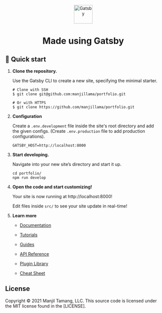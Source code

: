 <p align="center">
  <a href="https://www.gatsbyjs.com/?utm_source=starter&utm_medium=readme&utm_campaign=minimal-starter">
    <img alt="Gatsby" src="https://www.gatsbyjs.com/Gatsby-Monogram.svg" width="60" />
  </a>
</p>
<h1 align="center">
  Made using Gatsby
</h1>

## 🚀 Quick start

1.  **Clone the repository.**

    Use the Gatsby CLI to create a new site, specifying the minimal starter.

    ```shell
    # Clone with SSH
    $ git clone git@github.com:manjillama/portfolio.git

    # Or with HTTPS
    $ git clone https://github.com/manjillama/portfolio.git
    ```

2.  **Configuration**

    Create a `.env.development` file inside the site's root directory and add the given configs. (Create `.env.production` file to add production configurations).

    ```shell
    GATSBY_HOST=http://localhost:8000
    ```

3.  **Start developing.**

    Navigate into your new site’s directory and start it up.

    ```shell
    cd portfolio/
    npm run develop
    ```

4.  **Open the code and start customizing!**

    Your site is now running at http://localhost:8000!

    Edit files inside `src/` to see your site update in real-time!

5.  **Learn more**

    - [Documentation](https://www.gatsbyjs.com/docs/?utm_source=starter&utm_medium=readme&utm_campaign=minimal-starter)

    - [Tutorials](https://www.gatsbyjs.com/tutorial/?utm_source=starter&utm_medium=readme&utm_campaign=minimal-starter)

    - [Guides](https://www.gatsbyjs.com/tutorial/?utm_source=starter&utm_medium=readme&utm_campaign=minimal-starter)

    - [API Reference](https://www.gatsbyjs.com/docs/api-reference/?utm_source=starter&utm_medium=readme&utm_campaign=minimal-starter)

    - [Plugin Library](https://www.gatsbyjs.com/plugins?utm_source=starter&utm_medium=readme&utm_campaign=minimal-starter)

    - [Cheat Sheet](https://www.gatsbyjs.com/docs/cheat-sheet/?utm_source=starter&utm_medium=readme&utm_campaign=minimal-starter)

## License

Copyright © 2021 Manjil Tamang, LLC. This source code is licensed under the MIT license found in the [LICENSE].
